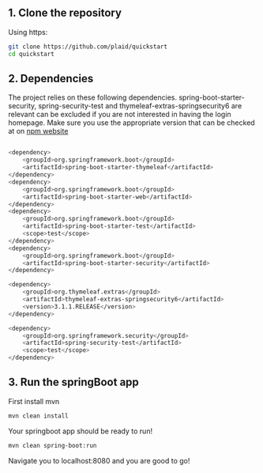 ## 1. Clone the repository

Using https:

```bash
git clone https://github.com/plaid/quickstart
cd quickstart
```


## 2. Dependencies

The project relies on these following dependencies. spring-boot-starter-security, spring-security-test and thymeleaf-extras-springsecurity6 are relevant can be excluded if you are not interested in having the login homepage. Make sure you use the appropriate version that can be checked at on [npm website](https://www.npmjs.com/)
```bash

<dependency>
	<groupId>org.springframework.boot</groupId>
	<artifactId>spring-boot-starter-thymeleaf</artifactId>
</dependency>
<dependency>
	<groupId>org.springframework.boot</groupId>
	<artifactId>spring-boot-starter-web</artifactId>
</dependency>
<dependency>
	<groupId>org.springframework.boot</groupId>
	<artifactId>spring-boot-starter-test</artifactId>
	<scope>test</scope>
</dependency>
<dependency>
	<groupId>org.springframework.boot</groupId>
	<artifactId>spring-boot-starter-security</artifactId>
</dependency>

<dependency>
	<groupId>org.thymeleaf.extras</groupId>
	<artifactId>thymeleaf-extras-springsecurity6</artifactId>
	<version>3.1.1.RELEASE</version>
</dependency>

<dependency>
	<groupId>org.springframework.security</groupId>
	<artifactId>spring-security-test</artifactId>
	<scope>test</scope>
</dependency>
```


## 3. Run the springBoot app 

First install mvn

```bash
mvn clean install
```

Your springboot app should be ready to run!

```bash
mvn clean spring-boot:run 
```

Navigate you to localhost:8080 and you are good to go!
